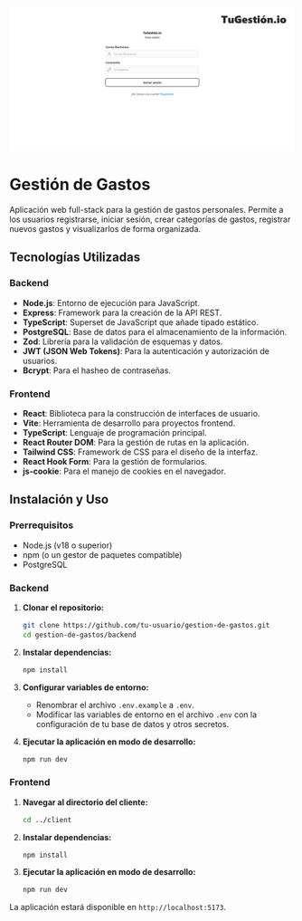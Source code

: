 ![Login Page](./client//public/images/login-image.PNG)



# Gestión de Gastos

Aplicación web full-stack para la gestión de gastos personales. Permite a los usuarios registrarse, iniciar sesión, crear categorías de gastos, registrar nuevos gastos y visualizarlos de forma organizada.

## Tecnologías Utilizadas

### Backend

- **Node.js**: Entorno de ejecución para JavaScript.
- **Express**: Framework para la creación de la API REST.
- **TypeScript**: Superset de JavaScript que añade tipado estático.
- **PostgreSQL**: Base de datos para el almacenamiento de la información.
- **Zod**: Librería para la validación de esquemas y datos.
- **JWT (JSON Web Tokens)**: Para la autenticación y autorización de usuarios.
- **Bcrypt**: Para el hasheo de contraseñas.

### Frontend

- **React**: Biblioteca para la construcción de interfaces de usuario.
- **Vite**: Herramienta de desarrollo para proyectos frontend.
- **TypeScript**: Lenguaje de programación principal.
- **React Router DOM**: Para la gestión de rutas en la aplicación.
- **Tailwind CSS**: Framework de CSS para el diseño de la interfaz.
- **React Hook Form**: Para la gestión de formularios.
- **js-cookie**: Para el manejo de cookies en el navegador.

## Instalación y Uso

### Prerrequisitos

- Node.js (v18 o superior)
- npm (o un gestor de paquetes compatible)
- PostgreSQL

### Backend

1.  **Clonar el repositorio:**
    ```bash
    git clone https://github.com/tu-usuario/gestion-de-gastos.git
    cd gestion-de-gastos/backend
    ```

2.  **Instalar dependencias:**
    ```bash
    npm install
    ```

3.  **Configurar variables de entorno:**
    - Renombrar el archivo `.env.example` a `.env`.
    - Modificar las variables de entorno en el archivo `.env` con la configuración de tu base de datos y otros secretos.

4.  **Ejecutar la aplicación en modo de desarrollo:**
    ```bash
    npm run dev
    ```

### Frontend

1.  **Navegar al directorio del cliente:**
    ```bash
    cd ../client
    ```

2.  **Instalar dependencias:**
    ```bash
    npm install
    ```

3.  **Ejecutar la aplicación en modo de desarrollo:**
    ```bash
    npm run dev
    ```

La aplicación estará disponible en `http://localhost:5173`.

